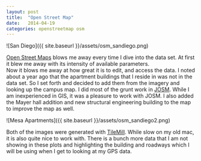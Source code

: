 ```yaml
---
layout: post
title:  "Open Street Map"
date:   2014-04-19
categories: openstreetmap osm
---
```


![San Diego]({{ site.baseurl }}/assets/osm_sandiego.png)

[Open Street Maps][osm] blows me away every time I dive into the data set.
At first it blew me away with its intensity of available parameters.  
Now it blows me away at how great it is to edit, and access the data.
I noted about a year ago that the apartment buildings that I reside in was not in the data set.
So I set forth and decided to add them from the imagery and looking up the campus map.
I did most of the grunt work in [JOSM][jsom].
While I am inexperienced in GIS, it was a pleasure to work with JOSM.
I also added the Mayer hall addition and new structural engineering building to the map to improve the map as well.

![Mesa Apartments]({{ site.baseurl }}/assets/osm_sandiego2.png)

Both of the images were generated with [TileMill][tilemill].
While slow on my old mac, it is also quite nice to work with. 
There is a bunch more data that I am not showing in these plots and highlighting the building and roadways which I will be using when I get to looking at my GPS data.






[osm]:      https://www.openstreetmap.org
[jsom]:     https://josm.openstreetmap.de/
[tilemill]: https://www.mapbox.com/tilemill/
